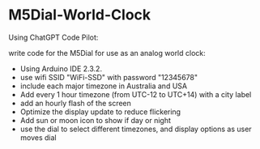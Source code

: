 # M5Dial-World-Clock
Using ChatGPT Code Pilot:

write code for the M5Dial for use as an analog world clock:
- Using Arduino IDE 2.3.2.
- use wifi SSID "WiFi-SSD" with password "12345678"
- include each major timezone in Australia and USA
- Add every 1 hour timezone (from UTC-12 to UTC+14) with a city label
- add an hourly flash of the screen
- Optimize the display update to reduce flickering
- Add sun or moon icon to show if day or night
- use the dial to select different timezones, and display options as user moves dial
